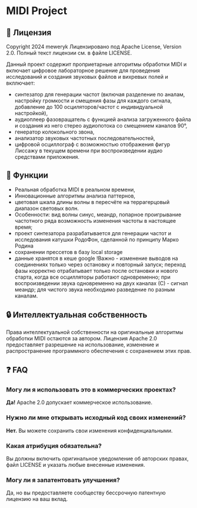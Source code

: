 # MIDI Project

## 📄 Лицензия
Copyright 2024 meweryk
Лицензировано под Apache License, Version 2.0. Полный текст лицензии см. в файле LICENSE.

Данный проект содержит проприетарные алгоритмы обработки MIDI и включает цифровое лабораторное решение для проведения исследований и создания звуковых файлов и вихревых полей и вкллючает:
- синтезатор для генерации частот (включая разделение по аналам, настройку громкости и смещения фазы для каждого сигнала, добавление до 100 осциляторов/частот с индивидуальной настройкой),
- аудиоплеер фазовращатель с функцией анализа загруженного файла и создания из него стерео аудиопотока со смещением каналов 90°,
- генератор колокольного звона,
- анализатор звуковых частотных последовательностей,
- цифровой осциллограф с возможностью отображения фигур Лиссажу в текущем времени при воспроизведении аудио средствами приложения.

## 🚀 Функции
- Реальная обработка MIDI в реальном времени,
- Инновационные алгоритмы анализа паттернов,
- цветовая шкала длины волны в пересчёте на террагерцовый диапазон световых волн.
- Особенности: вид волны синус, меандр, попарное проигрывание частотного ряда возможность изменения частоты в настоящее время;
- проект синтезатора разрабатывается для генерации частот и исследования катушки РодоФон, сделанной по принципу Марко Родина
- сохранении прессетов в базу local storage
- данные хранятся в кеше google
!Важно - изменение выводов на соединениях только через остановку и повторный запуск;
переход фазы корректно отрабатывает только после остановки и нового старта, когда все осцилляторы работают одновременно;
при воспроизведении звука одновременно на двух каналах (С) - сигнал меандр; для чистого звука необходимо разведение по разным каналам.


## 🔒 Интеллектуальная собственность
Права интеллектуальной собственности на оригинальные алгоритмы обработки MIDI остаются за автором. Лицензия Apache 2.0 предоставляет разрешение на использование, изменение и распространение программного обеспечения с сохранением этих прав.

## ❓ FAQ
### Могу ли я использовать это в коммерческих проектах?

**Да!** Apache 2.0 допускает коммерческое использование.

### Нужно ли мне открывать исходный код своих изменений?
**Нет.** Вы можете сохранить свои изменения конфиденциальными.

### Какая атрибуция обязательна?
Вы должны включить оригинальное уведомление об авторских правах, файл LICENSE и указать любые внесенные изменения.

### Могу ли я запатентовать улучшения?
Да, но вы предоставляете сообществу бессрочную патентную лицензию на ваш вклад.

